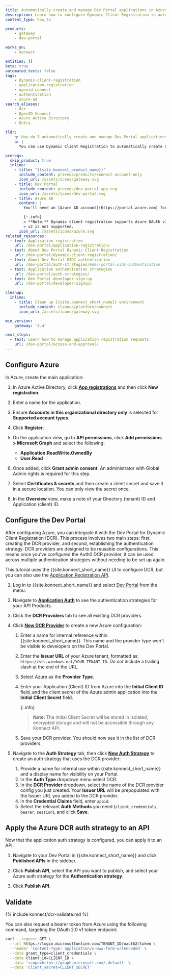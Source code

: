 ```yaml
---
title: Automatically create and manage Dev Portal applications in Azure AD with Dynamic Client Registration
description: Learn how to configure Dynamic Client Registration to automatically create Dev Portal applications in Azure AD.
content_type: how_to

products:
    - gateway
    - dev-portal

works_on:
    - konnect

entities: []
beta: true
automated_tests: false
tags:
    - dynamic-client-registration
    - application-registration
    - openid-connect
    - authentication
    - azure-ad
search_aliases:
    - dcr
    - OpenID Connect
    - Azure Active Directory
    - Entra

tldr:
    q: How do I automatically create and manage Dev Portal applications in Azure AD?
    a: |
      You can use Dynamic Client Registration to automatically create Dev Portal applications in Azure AD. First, create an application in Azure and configure the `Application.ReadWrite.OwnedBy` and `User.Read` API permissions, select **Accounts in this organizational directory only** for the supported account types, and create a client secret. Then, create a new DCR provider in your Dev Portal settings and create a new auth strategy for DCR.

prereqs:
  skip_product: true
  inline:
    - title: "{{site.konnect_product_name}}"
      include_content: prereqs/products/konnect-account-only
      icon_url: /assets/icons/gateway.svg
    - title: Dev Portal
      include_content: prereqs/dev-portal-app-reg
      icon_url: /assets/icons/dev-portal.svg
    - title: Azure AD
      content: |
        You'll need an [Azure AD account](https://portal.azure.com) for this tutorial.

        {:.info}
        > **Note:** Dynamic client registration supports Azure OAuth v1 token endpoints only.
        > v2 is not supported.
      icon_url: /assets/icons/azure.svg
related_resources:
  - text: Application registration
    url: /dev-portal/application-registration/
  - text: About Dev Portal Dynamic Client Registration
    url: /dev-portal/dynamic-client-registration/
  - text: About Dev Portal OIDC authentication
    url: /dev-portal/auth-strategies/#dev-portal-oidc-authentication
  - text: Application authentication strategies
    url: /dev-portal/auth-strategies/
  - text: Dev Portal developer sign-up
    url: /dev-portal/developer-signup/

cleanup:
  inline:
    - title: Clean up {{site.konnect_short_name}} environment
      include_content: cleanup/platform/konnect
      icon_url: /assets/icons/gateway.svg

min_version:
    gateway: '3.4'

next_steps:
  - text: Learn how to manage application registration requests
    url: /dev-portal/access-and-approval/
---
```


## Configure Azure

In Azure, create the main application:

1. In Azure Active Directory, click [**App registrations**](https://portal.azure.com/#view/Microsoft_AAD_RegisteredApps/ApplicationsListBlade) and then click **New registration**.

2. Enter a name for the application.
3. Ensure **Accounts in this organizational directory only** is selected for **Supported account types**.

4. Click **Register**.

5. On the application view, go to **API permissions**, click **Add permissions > Microsoft Graph** and select the following:
   * **Application.ReadWrite.OwnedBy**
   * **User.Read**

6. Once added, click **Grant admin consent**. An administrator with Global Admin rights is required for this step.

7. Select **Certificates & secrets** and then create a client secret and save it in a secure location. You can only view the secret once.

8. In the **Overview** view, make a note of your Directory (tenant) ID and Application (client) ID.

## Configure the Dev Portal

After configuring Azure, you can integrate it with the Dev Portal for Dynamic Client Registration (DCR). This process involves two main steps: first, creating the DCR provider, and second, establishing the authentication strategy. DCR providers are designed to be reusable configurations. This means once you've configured the Auth0 DCR provider, it can be used across multiple authentication strategies without needing to be set up again.

This tutorial uses the {{site.konnect_short_name}} UI to configure DCR, but you can also use the [Application Registration API](/api/konnect/application-auth-strategies/v2/#/operations/).

1. Log in to {{site.konnect_short_name}} and select [Dev Portal](https://cloud.konghq.com/portals/) from the menu.

2. Navigate to [**Application Auth**](https://cloud.konghq.com/portals/application-auth) to see the authentication strategies for your API Products.

3. Click the **DCR Providers** tab to see all existing DCR providers.

4. Click [**New DCR Provider**](https://cloud.konghq.com/portals/application-auth/dcr-provider/create) to create a new Azure configuration:
   1. Enter a name for internal reference within {{site.konnect_short_name}}. This name and the provider type won't be visible to developers on the Dev Portal.
   1. Enter the **Issuer URL** of your Azure tenant, formatted as: `https://sts.windows.net/YOUR_TENANT_ID`. *Do not* include a trailing slash at the end of the URL.
   1. Select Azure as the **Provider Type**. 
   1. Enter your Application (Client) ID from Azure into the **Initial Client ID** field, and the client secret of the Azure admin application into the **Initial Client Secret** field.
      
      {:.info}  
      > **Note:** The Initial Client Secret will be stored in isolated, encrypted storage and will not be accessible through any Konnect API.
   1. Save your DCR provider. You should now see it in the list of DCR providers.

7. Navigate to the **Auth Strategy** tab, then click [**New Auth Strategy**](https://cloud.konghq.com/portals/application-auth/auth-strategy/create) to create an auth strategy that uses the DCR provider:

   1. Provide a name for internal use within {{site.konnect_short_name}} and a display name for visibility on your Portal.
   1. In the **Auth Type** dropdown menu select DCR. 
   1. In the **DCR Provider** dropdown, select the name of the DCR provider config you just created. Your **Issuer URL** will be prepopulated with the Issuer URL you added to the DCR provider.
   1. In the **Credential Claims** field, enter `appid`.
   1. Select the relevant **Auth Methods** you need (`client_credentials`, `bearer`, `session`), and click **Save**.

## Apply the Azure DCR auth strategy to an API

Now that the application auth strategy is configured, you can apply it to an API.

1. Navigate to your Dev Portal in {{site.konnect_short_name}} and click **Published APIs** in the sidebar.

1. Click **Publish API**, select the API you want to publish, and select your Azure auth strategy for the **Authentication strategy**.

1. Click **Publish API**.

## Validate

{% include konnect/dcr-validate.md %}

You can also request a bearer token from Azure using the following command, targeting the OAuth 2.0 v1 token endpoint:

```sh
curl --request GET \
  --url https://login.microsoftonline.com/TENANT_ID/oauth2/token \
  --header 'Content-Type: application/x-www-form-urlencoded' \
  --data grant_type=client_credentials \
  --data client_id=CLIENT_ID \
  --data 'scope=https://graph.microsoft.com/.default' \
  --data 'client_secret=CLIENT_SECRET'
```